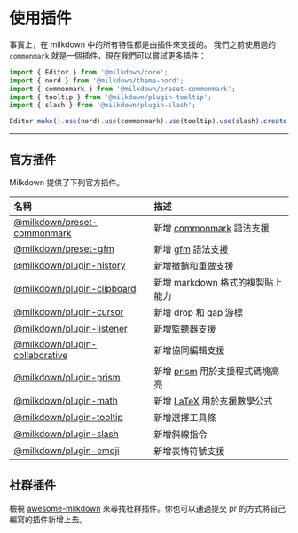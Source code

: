 # 使用插件

事實上，在 milkdown 中的所有特性都是由插件來支援的。
我們之前使用過的 `commonmark` 就是一個插件，現在我們可以嘗試更多插件：

```typescript
import { Editor } from '@milkdown/core';
import { nord } from '@milkdown/theme-nord';
import { commonmark } from '@milkdown/preset-commonmark';
import { tooltip } from '@milkdown/plugin-tooltip';
import { slash } from '@milkdown/plugin-slash';

Editor.make().use(nord).use(commonmark).use(tooltip).use(slash).create();
```

---

## 官方插件

Milkdown 提供了下列官方插件。

| 名稱                                                                                           | 描述                                                               |
| :--------------------------------------------------------------------------------------------- | :----------------------------------------------------------------- |
| [@milkdown/preset-commonmark](https://www.npmjs.com/package/@milkdown/preset-commonmark)       | 新增 [commonmark](https://commonmark.org/) 語法支援                |
| [@milkdown/preset-gfm](https://www.npmjs.com/package/@milkdown/preset-gfm)                     | 新增 [gfm](https://github.github.com/gfm/) 語法支援                |
| [@milkdown/plugin-history](https://www.npmjs.com/package/@milkdown/plugin-history)             | 新增撤銷和重做支援                                                 |
| [@milkdown/plugin-clipboard](https://www.npmjs.com/package/@milkdown/plugin-clipboard)         | 新增 markdown 格式的複製貼上能力                                   |
| [@milkdown/plugin-cursor](https://www.npmjs.com/package/@milkdown/plugin-cursor)               | 新增 drop 和 gap 游標                                              |
| [@milkdown/plugin-listener](https://www.npmjs.com/package/@milkdown/plugin-listener)           | 新增監聽器支援                                                     |
| [@milkdown/plugin-collaborative](https://www.npmjs.com/package/@milkdown/plugin-collaborative) | 新增協同編輯支援                                                   |
| [@milkdown/plugin-prism](https://www.npmjs.com/package/@milkdown/plugin-prism)                 | 新增 [prism](https://prismjs.com/) 用於支援程式碼塊高亮              |
| [@milkdown/plugin-math](https://www.npmjs.com/package/@milkdown/plugin-math)                   | 新增 [LaTeX](https://en.wikipedia.org/wiki/LaTeX) 用於支援數學公式 |
| [@milkdown/plugin-tooltip](https://www.npmjs.com/package/@milkdown/plugin-tooltip)             | 新增選擇工具條                                                     |
| [@milkdown/plugin-slash](https://www.npmjs.com/package/@milkdown/plugin-slash)                 | 新增斜線指令                                                       |
| [@milkdown/plugin-emoji](https://www.npmjs.com/package/@milkdown/plugin-emoji)                 | 新增表情符號支援                                                   |

## 社群插件

檢視 [awesome-milkdown](https://github.com/Saul-Mirone/awesome-milkdown) 來尋找社群插件。你也可以通過提交 pr 的方式將自己編寫的插件新增上去。
